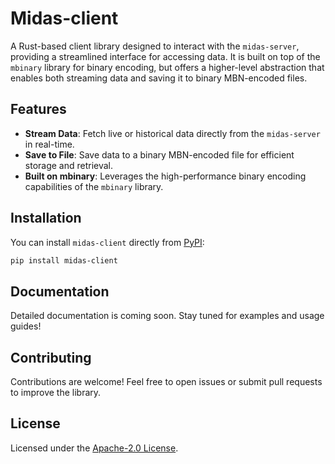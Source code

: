 # Midas-client

A Rust-based client library designed to interact with the `midas-server`, providing a streamlined interface for accessing data. It is built on top of the `mbinary` library for binary encoding, but offers a higher-level abstraction that enables both streaming data and saving it to binary MBN-encoded files.

## Features

- **Stream Data**: Fetch live or historical data directly from the `midas-server` in real-time.
- **Save to File**: Save data to a binary MBN-encoded file for efficient storage and retrieval.
- **Built on mbinary**: Leverages the high-performance binary encoding capabilities of the `mbinary` library.

## Installation

You can install `midas-client` directly from [PyPI](https://pypi.org/project/midas-client/):

```bash
pip install midas-client
```

## Documentation

Detailed documentation is coming soon. Stay tuned for examples and usage guides!

## Contributing

Contributions are welcome! Feel free to open issues or submit pull requests to improve the library.

## License

Licensed under the [Apache-2.0 License](LICENSE).
